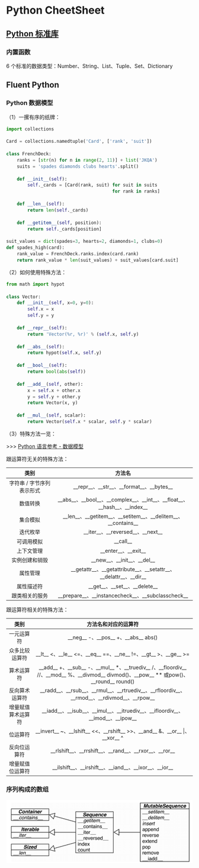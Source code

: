# Python CheetSheet

## [Python 标准库](https://docs.python.org/zh-cn/3/library/index.html#library-index)

### 内置函数



6 个标准的数据类型：Number、String、List、Tuple、Set、Dictionary


## Fluent Python

### Python 数据模型

（1）一摞有序的纸牌：

```python
import collections

Card = collections.namedtuple('Card', ['rank', 'suit'])

class FrenchDeck:
    ranks = [str(n) for n in range(2, 11)] + list('JKQA')
    suits = 'spades diamonds clubs hearts'.split()
    
    def __init__(self):
        self._cards = [Card(rank, suit) for suit in suits
                                        for rank in ranks]
    
    def __len__(self):
        return len(self._cards)

    def __getitem__(self, position):
        return self._cards[position]

suit_values = dict(spades=3, hearts=2, diamonds=1, clubs=0)
def spades_high(card):
    rank_value = FrenchDeck.ranks.index(card.rank)
    return rank_value * len(suit_values) + suit_values[card.suit]

```

（2）如何使用特殊方法：

```python
from math import hypot

class Vector:
    def __init__(self, x=0, y=0):
        self.x = x
        self.y = y

    def __repr__(self):
        return 'Vector(%r, %r)' % (self.x, self.y)

    def __abs__(self):
        return hypot(self.x, self.y)

    def __bool__(self):
        return bool(abs(self))

    def __add__(self, other):
        x = self.x + other.x
        y = self.y + other.y
        return Vector(x, y)

    def __mul__(self, scalar):
        return Vector(self.x * scalar, self.y * scalar)
```


（3）特殊方法一览：

\>\>\> [Python 语言参考 - 数据模型](https://docs.python.org/zh-cn/3/reference/datamodel.html#)

跟运算符无关的特殊方法：

|类别|方法名|
|:---:|:----:|
|字符串 / 字节序列表示形式| \_\_repr\_\_、\_\_str\_\_、\_\_format\_\_、\_\_bytes\_\_|
|数值转换| \_\_abs\_\_、\_\_bool\_\_、\_\_complex\_\_、\_\_int\_\_、\_\_float\_\_、\_\_hash\_\_、\_\_index\_\_|
|集合模拟| \_\_len\_\_、\_\_getitem\_\_、\_\_setitem\_\_、\_\_delitem\_\_、\_\_contains\_\_|
|迭代枚举| \_\_iter\_\_、\_\_reversed\_\_、\_\_next\_\_|
|可调用模拟| \_\_call\_\_|
|上下文管理| \_\_enter\_\_、\_\_exit\_\_|
|实例创建和销毁| \_\_new\_\_、\_\_init\_\_、\_\_del\_\_|
|属性管理| \_\_getattr\_\_、\_\_getattribute\_\_、\_\_setattr\_\_、\_\_delattr\_\_、\_\_dir\_\_|
|属性描述符| \_\_get\_\_、\_\_set\_\_、\_\_delete\_\_|
|跟类相关的服务| \_\_prepare\_\_、\_\_instancecheck\_\_、\_\_subclasscheck\_\_|

跟运算符相关的特殊方法：

|类别|方法名和对应的运算符|
|:--:|:----:|
|一元运算符| \_\_neg\_\_ -、\_\_pos\_\_ +、\_\_abs\_\_ abs()|
|众多比较运算符| \_\_lt\_\_ <、\_\_le\_\_ <=、\_\_eq\_\_ ==、\_\_ne\_\_ !=、\_\_gt\_\_ >、\_\_ge\_\_ >=|
|算术运算符| \_\_add\_\_ +、\_\_sub\_\_ -、\_\_mul\_\_ *、\_\_truediv\_\_ /、\_\_floordiv\_\_ //、\_\_mod\_\_ %、\_\_divmod\_\_ divmod()、\_\_pow\_\_ ** 或pow()、\_\_round\_\_ round()|
|反向算术运算符| \_\_radd\_\_、\_\_rsub\_\_、\_\_rmul\_\_、\_\_rtruediv\_\_、\_\_rfloordiv\_\_、\_\_rmod\_\_、\_\_rdivmod\_\_、\_\_rpow\_\_|
|增量赋值算术运算符| \_\_iadd\_\_、\_\_isub\_\_、\_\_imul\_\_、\_\_itruediv\_\_、\_\_ifloordiv\_\_、\_\_imod\_\_、\_\_ipow\_\_|
|位运算符|\_\_invert\_\_ ~、\_\_lshift\_\_ <<、\_\_rshift\_\_ >>、\_\_and\_\_ &、\_\_or\_\_ \|、\_\_xor\_\_ ^|
|反向位运算符| \_\_rlshift\_\_、\_\_rrshift\_\_、\_\_rand\_\_、\_\_rxor\_\_、\_\_ror\_\_|
|增量赋值位运算符|\_\_ilshift\_\_、\_\_irshift\_\_、\_\_iand\_\_、\_\_ixor\_\_、\_\_ior\_\_|

### 序列构成的数组


![](https://raw.githubusercontent.com/inspiringz/leetcode/main/image/MutableSequence.png)


